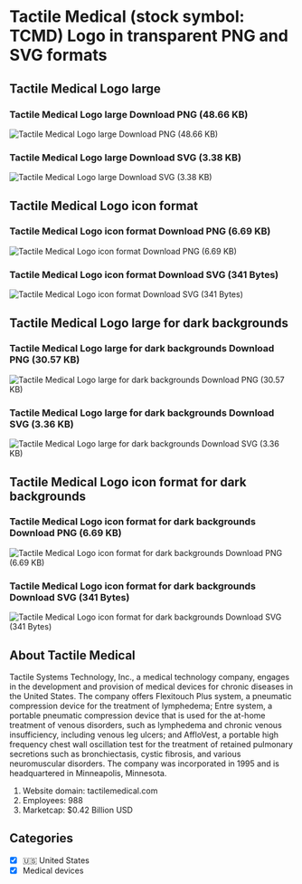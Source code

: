 # Tactile Medical (stock symbol: TCMD) Logo in transparent PNG and SVG formats

## Tactile Medical Logo large

### Tactile Medical Logo large Download PNG (48.66 KB)

![Tactile Medical Logo large Download PNG (48.66 KB)](/img/orig/TCMD_BIG-92417932.png)

### Tactile Medical Logo large Download SVG (3.38 KB)

![Tactile Medical Logo large Download SVG (3.38 KB)](/img/orig/TCMD_BIG-a62e4715.svg)

## Tactile Medical Logo icon format

### Tactile Medical Logo icon format Download PNG (6.69 KB)

![Tactile Medical Logo icon format Download PNG (6.69 KB)](/img/orig/TCMD-9ff6d1ab.png)

### Tactile Medical Logo icon format Download SVG (341 Bytes)

![Tactile Medical Logo icon format Download SVG (341 Bytes)](/img/orig/TCMD-15abed05.svg)

## Tactile Medical Logo large for dark backgrounds

### Tactile Medical Logo large for dark backgrounds Download PNG (30.57 KB)

![Tactile Medical Logo large for dark backgrounds Download PNG (30.57 KB)](/img/orig/TCMD_BIG.D-f368170a.png)

### Tactile Medical Logo large for dark backgrounds Download SVG (3.36 KB)

![Tactile Medical Logo large for dark backgrounds Download SVG (3.36 KB)](/img/orig/TCMD_BIG.D-fe667b4a.svg)

## Tactile Medical Logo icon format for dark backgrounds

### Tactile Medical Logo icon format for dark backgrounds Download PNG (6.69 KB)

![Tactile Medical Logo icon format for dark backgrounds Download PNG (6.69 KB)](/img/orig/TCMD.D-9b373901.png)

### Tactile Medical Logo icon format for dark backgrounds Download SVG (341 Bytes)

![Tactile Medical Logo icon format for dark backgrounds Download SVG (341 Bytes)](/img/orig/TCMD.D-03d28012.svg)

## About Tactile Medical

Tactile Systems Technology, Inc., a medical technology company, engages in the development and provision of medical devices for chronic diseases in the United States. The company offers Flexitouch Plus system, a pneumatic compression device for the treatment of lymphedema; Entre system, a portable pneumatic compression device that is used for the at-home treatment of venous disorders, such as lymphedema and chronic venous insufficiency, including venous leg ulcers; and AffloVest, a portable high frequency chest wall oscillation test for the treatment of retained pulmonary secretions such as bronchiectasis, cystic fibrosis, and various neuromuscular disorders. The company was incorporated in 1995 and is headquartered in Minneapolis, Minnesota.

1. Website domain: tactilemedical.com
2. Employees: 988
3. Marketcap: $0.42 Billion USD


## Categories
- [x] 🇺🇸 United States
- [x] Medical devices
